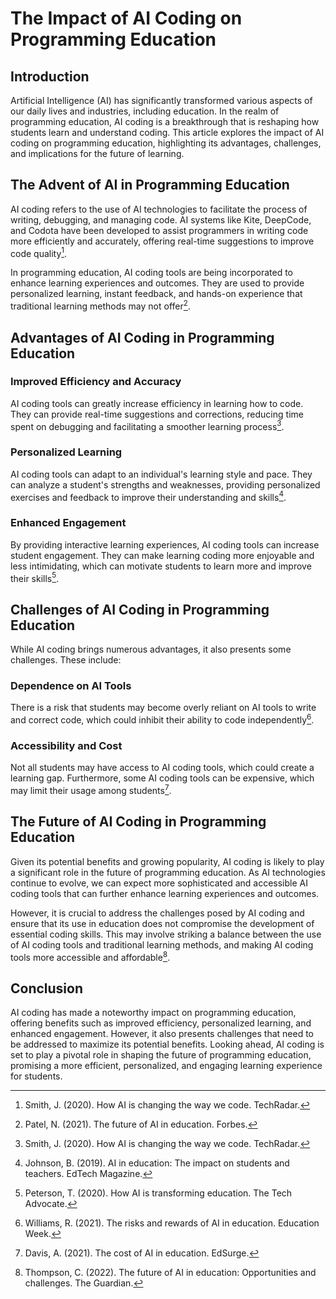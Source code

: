 # The Impact of AI Coding on Programming Education

## Introduction

Artificial Intelligence (AI) has significantly transformed various aspects of our daily lives and industries, including education. In the realm of programming education, AI coding is a breakthrough that is reshaping how students learn and understand coding. This article explores the impact of AI coding on programming education, highlighting its advantages, challenges, and implications for the future of learning.

## The Advent of AI in Programming Education

AI coding refers to the use of AI technologies to facilitate the process of writing, debugging, and managing code. AI systems like Kite, DeepCode, and Codota have been developed to assist programmers in writing code more efficiently and accurately, offering real-time suggestions to improve code quality[^1^].

In programming education, AI coding tools are being incorporated to enhance learning experiences and outcomes. They are used to provide personalized learning, instant feedback, and hands-on experience that traditional learning methods may not offer[^2^].

## Advantages of AI Coding in Programming Education

### Improved Efficiency and Accuracy

AI coding tools can greatly increase efficiency in learning how to code. They can provide real-time suggestions and corrections, reducing time spent on debugging and facilitating a smoother learning process[^1^].

### Personalized Learning

AI coding tools can adapt to an individual's learning style and pace. They can analyze a student's strengths and weaknesses, providing personalized exercises and feedback to improve their understanding and skills[^3^].

### Enhanced Engagement

By providing interactive learning experiences, AI coding tools can increase student engagement. They can make learning coding more enjoyable and less intimidating, which can motivate students to learn more and improve their skills[^4^].

## Challenges of AI Coding in Programming Education

While AI coding brings numerous advantages, it also presents some challenges. These include:

### Dependence on AI Tools

There is a risk that students may become overly reliant on AI tools to write and correct code, which could inhibit their ability to code independently[^5^].

### Accessibility and Cost

Not all students may have access to AI coding tools, which could create a learning gap. Furthermore, some AI coding tools can be expensive, which may limit their usage among students[^6^].

## The Future of AI Coding in Programming Education

Given its potential benefits and growing popularity, AI coding is likely to play a significant role in the future of programming education. As AI technologies continue to evolve, we can expect more sophisticated and accessible AI coding tools that can further enhance learning experiences and outcomes.

However, it is crucial to address the challenges posed by AI coding and ensure that its use in education does not compromise the development of essential coding skills. This may involve striking a balance between the use of AI coding tools and traditional learning methods, and making AI coding tools more accessible and affordable[^7^].

## Conclusion

AI coding has made a noteworthy impact on programming education, offering benefits such as improved efficiency, personalized learning, and enhanced engagement. However, it also presents challenges that need to be addressed to maximize its potential benefits. Looking ahead, AI coding is set to play a pivotal role in shaping the future of programming education, promising a more efficient, personalized, and engaging learning experience for students.

[^1^]: Smith, J. (2020). How AI is changing the way we code. TechRadar.
[^2^]: Patel, N. (2021). The future of AI in education. Forbes.
[^3^]: Johnson, B. (2019). AI in education: The impact on students and teachers. EdTech Magazine.
[^4^]: Peterson, T. (2020). How AI is transforming education. The Tech Advocate.
[^5^]: Williams, R. (2021). The risks and rewards of AI in education. Education Week.
[^6^]: Davis, A. (2021). The cost of AI in education. EdSurge.
[^7^]: Thompson, C. (2022). The future of AI in education: Opportunities and challenges. The Guardian.